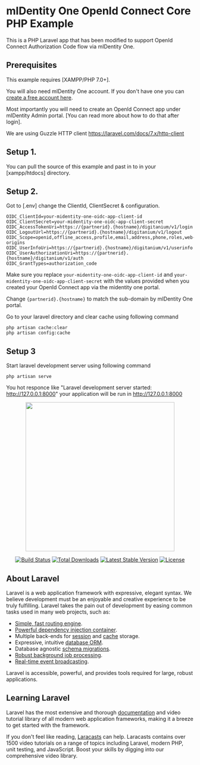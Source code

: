 # mIDentity One OpenId Connect Core PHP Example
This is a PHP Laravel app that has been modified to support OpenId Connect Authorization Code flow via mIDentity One.

## Prerequisites
This example requires [XAMPP/PHP 7.0+].

You will also need mIDentity One account. If you don't have one you can [create a free account here](https://midentity.one/selfenrollment).

Most importantly you will need to create an OpenId Connect app under mIDentity Admin portal. [You can read more about how to do that after login].

We are using Guzzle HTTP client <a href="https://laravel.com/docs/7.x/http-client">https://laravel.com/docs/7.x/http-client</a>

## Setup 1.
You can pull the source of this example and past in to in your [xampp/htdocs] directory.

## Setup 2.
Got to [.env] change the ClientId, ClientSecret &amp; configuration.

```
OIDC_ClientId=your-midentity-one-oidc-app-client-id
OIDC_ClientSecret=your-midentity-one-oidc-app-client-secret
OIDC_AccessTokenUri=https://{partnerid}.{hostname}/digitanium/v1/login
OIDC_LogoutUrl=https://{partnerid}.{hostname}/digitanium/v1/logout
OIDC_Scope=openid,offline_access,profile,email,address,phone,roles,web-origins
OIDC_UserInfoUri=https://{partnerid}.{hostname}/digitanium/v1/userinfo
OIDC_UserAuthorizationUri=https://{partnerid}.{hostname}/digitanium/v1/auth
OIDC_GrantTypes=authorization_code
```
Make sure you replace `your-midentity-one-oidc-app-client-id` and `your-midentity-one-oidc-app-client-secret` with the values provided when you created your OpenId Connect app via the midentity one portal.

Change `{partnerid}.{hostname}` to match the sub-domain by mIDentity One portal.

Go to your laravel directory and clear cache using following command
```
php artisan cache:clear
php artisan config:cache
```

## Setup 3
Start laravel development server using following command
```
php artisan serve
```
You hot responce like "Laravel development server started: http://127.0.0.1:8000"
your application will be run in http://127.0.0.1:8000



<p align="center"><img src="https://res.cloudinary.com/dtfbvvkyp/image/upload/v1566331377/laravel-logolockup-cmyk-red.svg" width="400"></p>

<p align="center">
<a href="https://travis-ci.org/laravel/framework"><img src="https://travis-ci.org/laravel/framework.svg" alt="Build Status"></a>
<a href="https://packagist.org/packages/laravel/framework"><img src="https://poser.pugx.org/laravel/framework/d/total.svg" alt="Total Downloads"></a>
<a href="https://packagist.org/packages/laravel/framework"><img src="https://poser.pugx.org/laravel/framework/v/stable.svg" alt="Latest Stable Version"></a>
<a href="https://packagist.org/packages/laravel/framework"><img src="https://poser.pugx.org/laravel/framework/license.svg" alt="License"></a>
</p>

## About Laravel

Laravel is a web application framework with expressive, elegant syntax. We believe development must be an enjoyable and creative experience to be truly fulfilling. Laravel takes the pain out of development by easing common tasks used in many web projects, such as:

- [Simple, fast routing engine](https://laravel.com/docs/routing).
- [Powerful dependency injection container](https://laravel.com/docs/container).
- Multiple back-ends for [session](https://laravel.com/docs/session) and [cache](https://laravel.com/docs/cache) storage.
- Expressive, intuitive [database ORM](https://laravel.com/docs/eloquent).
- Database agnostic [schema migrations](https://laravel.com/docs/migrations).
- [Robust background job processing](https://laravel.com/docs/queues).
- [Real-time event broadcasting](https://laravel.com/docs/broadcasting).

Laravel is accessible, powerful, and provides tools required for large, robust applications.

## Learning Laravel

Laravel has the most extensive and thorough [documentation](https://laravel.com/docs) and video tutorial library of all modern web application frameworks, making it a breeze to get started with the framework.

If you don't feel like reading, [Laracasts](https://laracasts.com) can help. Laracasts contains over 1500 video tutorials on a range of topics including Laravel, modern PHP, unit testing, and JavaScript. Boost your skills by digging into our comprehensive video library.

